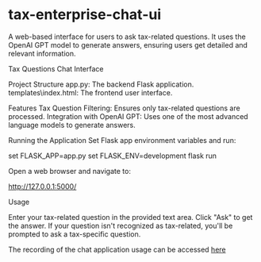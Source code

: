 # tax-enterprise-chat-ui
A web-based interface for users to ask tax-related questions. It uses the OpenAI GPT model to generate answers, ensuring users get detailed and relevant information.

Tax Questions Chat Interface

Project Structure
app.py: The backend Flask application.
templates\index.html: The frontend user interface.

Features
Tax Question Filtering: Ensures only tax-related questions are processed.
Integration with OpenAI GPT: Uses one of the most advanced language models to generate answers.

Running the Application
Set Flask app environment variables and run:

set FLASK_APP=app.py
set FLASK_ENV=development
flask run

Open a web browser and navigate to:

http://127.0.0.1:5000/

Usage

Enter your tax-related question in the provided text area.
Click "Ask" to get the answer.
If your question isn't recognized as tax-related, you'll be prompted to ask a tax-specific question.

The recording of the chat application usage can be accessed [here](https://drive.google.com/file/d/11e1gRNlQSVhUd0OmhEZAco9Z6bWgmDvX/view?usp=sharing)
